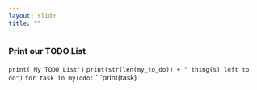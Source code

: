 ```yaml
---
layout: slide
title: ""
---
```

### Print our TODO List

```print('My TODO List')```
```print(str(len(my_to_do)) + " thing(s) left to do")```
```for task in myTodo:```
    ```print(task)
